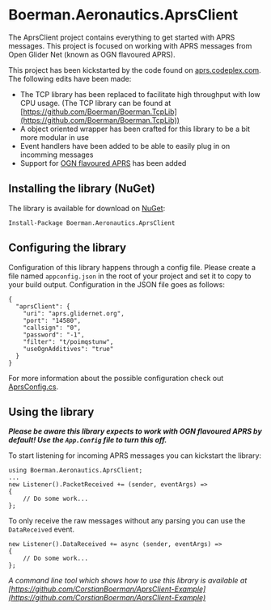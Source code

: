 # Boerman.Aeronautics.AprsClient

The AprsClient project contains everything to get started with APRS messages. This project is focused on working with APRS messages from Open Glider Net (known as OGN flavoured APRS).

This project has been kickstarted by the code found on [aprs.codeplex.com](aprs.codeplex.com). The following edits have been made:

- The TCP library has been replaced to facilitate high throughput with low CPU usage. (The TCP library can be found at [https://github.com/Boerman/Boerman.TcpLib](https://github.com/Boerman/Boerman.TcpLib))
- A object oriented wrapper has been crafted for this library to be a bit more modular in use
- Event handlers have been added to be able to easily plug in on incomming messages
- Support for [OGN flavoured APRS](http://wiki.glidernet.org/wiki:ogn-flavoured-aprs) has been added


## Installing the library (NuGet)

The library is available for download on [NuGet](https://www.nuget.org/packages/Boerman.Aeronautics.AprsClient):

    Install-Package Boerman.Aeronautics.AprsClient


## Configuring the library

Configuration of this library happens through a config file. Please create a file named `appconfig.json` in the root of your project and set it to copy to your build output. Configuration in the JSON file goes as follows:

    {
      "aprsClient": {
        "uri": "aprs.glidernet.org",
        "port": "14580",
        "callsign": "0",
        "password": "-1",
        "filter": "t/poimqstunw",
        "useOgnAdditives": "true"
      }
    }

For more information about the possible configuration check out [AprsConfig.cs](AprsConfig.cs).


## Using the library

***Please be aware this library expects to work with OGN flavoured APRS by default! Use the `App.Config` file to turn this off.***

To start listening for incoming APRS messages you can kickstart the library:

    using Boerman.Aeronautics.AprsClient;
    ...
    new Listener().PacketReceived += (sender, eventArgs) =>
    {
        // Do some work...
    };

To only receive the raw messages without any parsing you can use the `DataReceived` event. 

    new Listener().DataReceived += async (sender, eventArgs) =>
    {
        // Do some work...
    };

*A command line tool which shows how to use this library is available at [https://github.com/CorstianBoerman/AprsClient-Example](https://github.com/CorstianBoerman/AprsClient-Example)*
